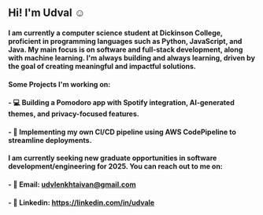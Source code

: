 ## Hi! I'm Udval ☺️

#### I am currently a computer science student at Dickinson College, proficient in programming languages such as Python, JavaScript, and Java. My main focus is on software and full-stack development, along with machine learning. I'm always building and always learning, driven by the goal of creating meaningful and impactful solutions. 
#### Some Projects I'm working on:
#### - 💻 Building a **Pomodoro app** with Spotify integration, AI-generated themes, and privacy-focused features.
#### - 🚀 Implementing my own **CI/CD pipeline using AWS CodePipeline** to streamline deployments.

#### I am currently seeking new graduate opportunities in software development/engineering for 2025. You can reach out to me on:
#### - 📧 Email: udvlenkhtaivan@gmail.com
#### - 💼 Linkedin: https://linkedin.com/in/udvale





<!--
**udvale/udvale** is a ✨ _special_ ✨ repository because its `README.md` (this file) appears on your GitHub profile.
![](https://komarev.com/ghpvc/?username=udvale)
Recently, I have completed a full-stack [Expense Tracker](https://github.com/udvale/Expense-Tracker) application.
[![LinkedIn](https://img.shields.io/badge/linkedin-%230077B5.svg?style=for-the-badge&logo=linkedin&logoColor=white)](https://linkedin.com/in/udvale)
&nbsp;
[![Gmail](https://img.shields.io/badge/Gmail-D14836?style=for-the-badge&logo=gmail&logoColor=white)](mailto:udvlenkhtaivan@gmail.com)

Here are some ideas to get you started:

- 🔭 I’m currently working on ...
- 🌱 I’m currently learning ...
- 👯 I’m looking to collaborate on ...
- 🤔 I’m looking for help with ...
- 💬 Ask me about ...
- 📫 How to reach me: ...
- 😄 Pronouns: ...
- ⚡ Fun fact: ...
-->
